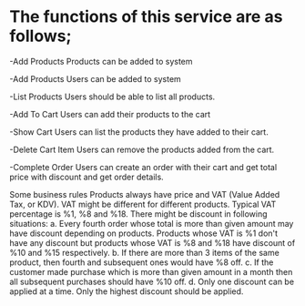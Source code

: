 # The functions of this service are as follows;

-Add Products
  Products can be added to system
	
-Add Products
  Users can be added to system
	
-List Products
  Users should be able to list all products.
	
-Add To Cart
  Users can add their products to the cart 
	
-Show Cart
  Users can list the products they have added to their cart.
	
-Delete Cart Item
  Users can remove the products added from the cart.
	
-Complete Order
  Users can create an order with their cart and get total price with discount and get order details.
  
  Some business rules
Products always have price and VAT (Value Added Tax, or KDV). VAT might be different for different products. Typical VAT percentage is %1, %8 and %18.
There might be discount in following situations: a. Every fourth order whose total is more than given amount may have discount depending on products. Products whose VAT is %1 don't have any discount but products whose VAT is %8 and %18 have discount of %10 and %15 respectively. b. If there are more than 3 items of the same product, then fourth and subsequent ones would have %8 off. c. If the customer made purchase which is more than given amount in a month then all subsequent purchases should have %10 off. d. Only one discount can be applied at a time. Only the highest discount should be applied.
